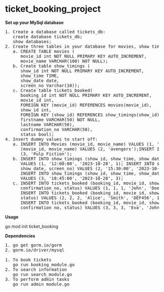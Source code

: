 # ticket_booking_project

**Set up your MySql database**
<pre>
1. Create a database called tickets_db:
   create database tickets_db;
   show databases;
2. Create three tables in your database for movies, show timings and tickets booked:
   a. CREATE TABLE movies (
      movie_id int NOT NULL PRIMARY KEY AUTO_INCREMENT, 
      movie_name VARCHAR(100) NOT NULL);
   b. Create table show_timings (
      show_id int NOT NULL PRIMARY KEY AUTO_INCREMENT,
      show_time TIME,
      show_date date,
      screen_no Varchar(10));
   c. Create table tickets_booked(
      booking_id int NOT NULL PRIMARY KEY AUTO_INCREMENT,
      movie_id int,
      FOREIGN KEY (movie_id) REFERENCES movies(movie_id),
      show_id int,
      FOREIGN KEY (show_id) REFERENCES show_timings(show_id),
      firstname VARCHAR(50) NOT NULL,
      lastname VARCHAR(50),
      confirmation_no VARCHAR(50),
      status bool);
4. Insert dummy values to start off:
   a. INSERT INTO Movies (movie_id, movie_name) VALUES (1, 'Iron man');INSERT INTO Movies 
      (movie_id, movie_name) VALUES (2, 'avengers');INSERT INTO Movies (movie_id, movie_name) VALUES 
      (3, 'Pulp Fiction');
   b. INSERT INTO show_timings (show_id, show_time, show_date, screen_no)
      VALUES (1, '12:00:00', '2023-10-28', 1); INSERT INTO show_timings (show_id, show_time, 
      show_date, screen_no) VALUES (2, '15:30:00', '2023-10-28', 2);
      INSERT INTO show_timings (show_id, show_time, show_date, screen_no) 
      VALUES (3, '18:45:00', '2023-10-28', 3);
   c. INSERT INTO tickets_booked (booking_id, movie_id, show_id, firstname, lastname, 
      confirmation_no, status) VALUES (1, 1, 1, 'John', 'Doe', 'ABC123', 1);
      INSERT INTO tickets_booked (booking_id, movie_id, show_id, firstname, lastname, confirmation_no,
      status) VALUES (2, 2, 2, 'Alice', 'Smith', 'DEF456', 1);
      INSERT INTO tickets_booked (booking_id, movie_id, show_id, firstname, lastname, 
      confirmation_no, status) VALUES (3, 3, 3, 'Eva', 'Johnson', 'GHI789', 1);
</pre>

**Usage**

go mod init ticket_booking

**Dependencies**
<pre>
1. go get gorm.io/gorm
2. gorm.io/driver/mysql

1. To book tickets
   go run booking_module.go
2. To search information
   go run search_module.go
3. To perform admin tasks
   go run admin_module.go
</pre>
